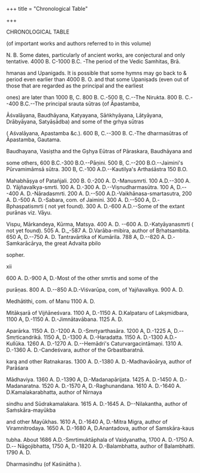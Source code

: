 +++
title = "Chronological Table"

+++

CHRONOLOGICAL TABLE 

(of important works and authors referred to in this volume) 

N. B. Some dates, particularly of ancient works, are conjectural and only tentative. 4000 B. C-1000 B.C. -The period of the Vedic Samhitas, Brā. 

hmanas and Upanigads. It is possible that some hymns may go back to & period even earlier than 4000 B. O. and that some Upaniṣads (even out of those that are regarded as the principal and the earliest 

ones) are later than 1000 B, C. 800 B. C.-500 B, C.--The Nirukta. 800 B. C.--400 B.C.--The principal srauta sūtras (of Āpastamba, 

Āśvalāyana, Baudhāyana, Katyayana, Sāṅkhyāyana, Lātyāyana, Drābyāyana, Satyāṣādba) and some of the grhya sūtras 

( Aśvalāyana, Apastamba &c.). 600 B, C.--300 B. C.-The dharmasūtras of Āpastamba, Gautama. 

Baudhayana, Vasiṣtha and the Gșhya Eūtras of Pāraskara, Baudhāyana and 

some others, 600 B.C.-300 B.O.--Pāṇini. 500 B, C.--200 B.O.--Jaimini's Pūrvamimāmsā sūtra. 300 B, C.-100 A.D.--Kautilya's Arthaśāstra 150 B.O. 

Mahabhāṣya of Patañjali. 200 B. 0.-200 A. D.-Manusmrti. 100 A.D.--300 A. D. Yājñavalkya-smrti. 100 A. D.-300 A. D.--Viṣnudharmasūtra. 100 A, D.---400 A. D.-Nāradasmrti. 200 A. D.--500 A.D.-Vaikhānasa-smartasutra, 200 A. D.-500 A. D.-Sabara, com. of Jaimini. 300 A. D.--500 A, D.-Bphaspatismrti ( not yet found). 300 A. D.-600 A.D.--Some of the extant purānas viz. Vāyu. 

Vispu, Mārkandeya, Kūrma, Matsya. 400 A. D. --600 A. D.-Katyāyanasmrti ( not yet found). 505 A. D._-587 A. D.Varāba-mibira, author of Bṛhatsambita. 650 A, D.--750 A. D. Tantravārtika of Kumārila. 788 A, D.--820 A. D.-Samkarācārya, the great Advaita pbilo 

sopher. 

xii 



600 A. D.-900 A, D.-Most of the other smrtis and some of the 

purāṇas. 800 A. D.--850 A.D.-Viśvarūpa, com, of Yajñavalkya. 900 A. D. 

Medhātithi, com. of Manu 1100 A. D. 

Mitākṣarā of Vijñāneśvara. 1100 A, D.-1150 A. D.Kalpataru of Lakṣmidbara, 1100 A, D.-1150 A. D.-Jimnātavābana. 1125 A. D. 

Aparārka. 1150 A. D.-1200 A. D.-Smrtyarthasāra. 1200 A, D.-1225 A, D.--Smṛticandrikā. 1150 A, D.-1300 A. D.-Haradatta. 1150 A. D.-1300 A.D.-Kullūka. 1260 A. D.-1270 A. D.--Hemādri's Caturvargacintāmaṇi. 1310 A. D.-1360 A. D.-Candeśvara, author of the Grbastbaratnā. 

karą and other Ratnakaras. 1300 A. D.-1380 A. D.-Madhavāoārya, author of Parāśara 

Mādhaviya. 1360 A. D.-1390 A, D.-Madanapārijata. 1425 A. D.-1450 A. D.-Madanaratna. 1520 A. D.-1570 A, D.-Raghunandana. 1610 A. D.-1640 A. D.Kamalakarabhatta, author of Nirnaya 

sindhu and Sūdrakamalakara. 1615 A. D.-1645 A. D--Nilakantha, author of Saṁskāra-mayūkba 

and other Mayūkhas. 1610 A, D.-1640 A, D.-Mitra Migra, author of Viramnitrodaya. 1650 A. D.-1680 A, D.Anantadova, author of Samskāra-kaus 

tubha. About 1686 A.D.-Smrtimuktāphala of Vaidyanatha, 1700 A. D.-1750 A. D.-- Nāgojibhatta, 1750 A, D.-1820 A. D.-Balambhatta, author of Balambhatti. 1790 A. D. 

Dharmasindhu (of Kaśinātha ). 
